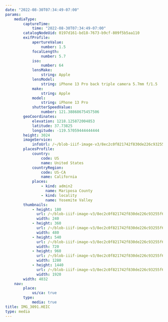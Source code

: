 ```yaml
---
date: "2022-08-30T07:34:49-07:00"
params:
    mediaType:
        captureTime:
            time: "2022-08-30T07:34:49-07:00"
        catalogNodeUid: 0197d161-bd18-7673-b9cf-809f5b5aa110
        exifProfile:
            apertureValue:
                number: 1.5
            focalLength:
                number: 5.7
            iso:
                number: 64
            lensMake:
                string: Apple
            lensModel:
                string: iPhone 13 Pro back triple camera 5.7mm f/1.5
            make:
                string: Apple
            model:
                string: iPhone 13 Pro
            shutterSpeedValue:
                number: 121.38868675457506
        geoCoordinates:
            elevation: 1218.125872004853
            latitude: 37.73825
            longitude: -119.57059444444444
        height: 3024
        imageService:
            infoUrl: /~/blob-iiif-image-v3/8ec2c0f821742f830de226c93255f6c7ace46c384d6abb15447866aed4be67d8/info.json
        placesProfile:
            country:
                code: US
                name: United States
            countryRegion:
                code: US-CA
                name: California
            places:
                - kind: admin2
                  name: Mariposa County
                - kind: locality
                  name: Yosemite Valley
        thumbnails:
            - height: 180
              url: /~/blob-iiif-image-v3/8ec2c0f821742f830de226c93255f6c7ace46c384d6abb15447866aed4be67d8/full/240%2C180/0/default.jpg
              width: 240
            - height: 360
              url: /~/blob-iiif-image-v3/8ec2c0f821742f830de226c93255f6c7ace46c384d6abb15447866aed4be67d8/full/480%2C360/0/default.jpg
              width: 480
            - height: 540
              url: /~/blob-iiif-image-v3/8ec2c0f821742f830de226c93255f6c7ace46c384d6abb15447866aed4be67d8/full/720%2C540/0/default.jpg
              width: 720
            - height: 960
              url: /~/blob-iiif-image-v3/8ec2c0f821742f830de226c93255f6c7ace46c384d6abb15447866aed4be67d8/full/1280%2C960/0/default.jpg
              width: 1280
            - height: 1440
              url: /~/blob-iiif-image-v3/8ec2c0f821742f830de226c93255f6c7ace46c384d6abb15447866aed4be67d8/full/1920%2C1440/0/default.jpg
              width: 1920
        width: 4032
    nav:
        place:
            us/ca: true
        type:
            media: true
title: IMG_3091.HEIC
type: media
---
```

